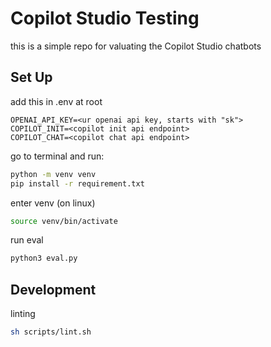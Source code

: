 # Copilot Studio Testing
this is a simple repo for valuating the Copilot Studio chatbots 

## Set Up
add this in .env at root
```
OPENAI_API_KEY=<ur openai api key, starts with "sk">
COPILOT_INIT=<copilot init api endpoint>
COPILOT_CHAT=<copilot chat api endpoint>
```

go to terminal and run:
```bash
python -m venv venv
pip install -r requirement.txt
```
enter venv (on linux)
```bash
source venv/bin/activate
```
run eval
```bash
python3 eval.py
```

## Development
linting
```bash
sh scripts/lint.sh
```

